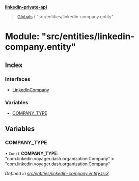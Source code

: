 **[linkedin-private-api](../README.md)**

> [Globals](../globals.md) / "src/entities/linkedin-company.entity"

# Module: "src/entities/linkedin-company.entity"

## Index

### Interfaces

- [LinkedInCompany](../interfaces/_src_entities_linkedin_company_entity_.linkedincompany.md)

### Variables

- [COMPANY_TYPE](_src_entities_linkedin_company_entity_.md#company_type)

## Variables

### COMPANY_TYPE

• `Const` **COMPANY_TYPE**: \"com.linkedin.voyager.dash.organization.Company\" = "com.linkedin.voyager.dash.organization.Company"

_Defined in [src/entities/linkedin-company.entity.ts:3](https://github.com/david1asher/linkedin-private-api/blob/8f509eb/src/entities/linkedin-company.entity.ts#L3)_

